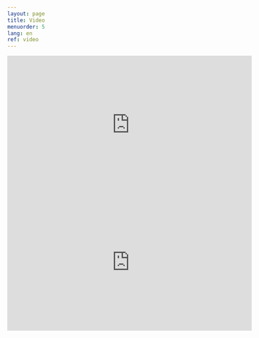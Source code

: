 ```yaml
---
layout: page
title: Video
menuorder: 5
lang: en
ref: video
---
```


<iframe width="560" height="315" src="https://www.youtube.com/embed/mxZmoHUEPwg" frameborder="0" allow="autoplay; encrypted-media" allowfullscreen></iframe>

<iframe width="560" height="315" src="https://www.youtube.com/embed/nexmYD17vok?rel=0" frameborder="0" allow="autoplay; encrypted-media" allowfullscreen></iframe>

